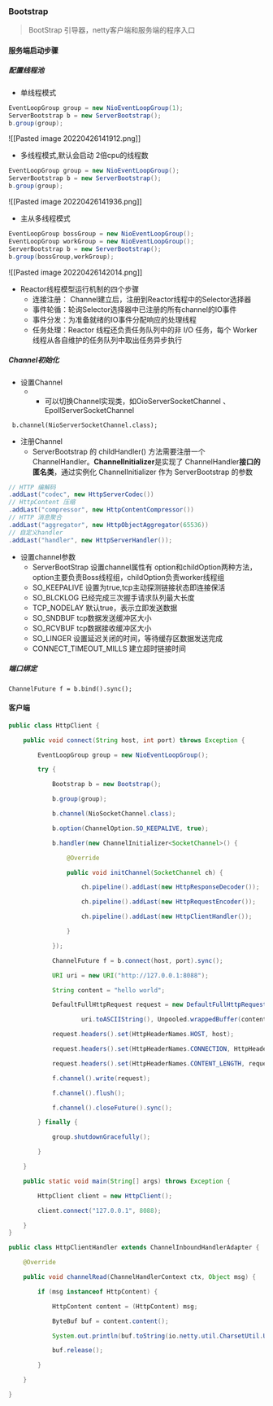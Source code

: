 ### Bootstrap

 > BootStrap 引导器，netty客户端和服务端的程序入口
#### 服务端启动步骤
##### 配置线程池
- 单线程模式
```java
EventLoopGroup group = new NioEventLoopGroup(1);
ServerBootstrap b = new ServerBootstrap();
b.group(group);
```
![[Pasted image 20220426141912.png]]


- 多线程模式,默认会启动  2倍cpu的线程数
```java
EventLoopGroup group = new NioEventLoopGroup();
ServerBootstrap b = new ServerBootstrap();
b.group(group);
```
![[Pasted image 20220426141936.png]]


- 主从多线程模式
```java
EventLoopGroup bossGroup = new NioEventLoopGroup();
EventLoopGroup workGroup = new NioEventLoopGroup();
ServerBootstrap b = new ServerBootstrap();
b.group(bossGroup,workGroup);
```
![[Pasted image 20220426142014.png]]

- Reactor线程模型运行机制的四个步骤
	- 连接注册： Channel建立后，注册到Reactor线程中的Selector选择器
	- 事件轮循：轮询Selector选择器中已注册的所有channel的IO事件
	- 事件分发：为准备就绪的IO事件分配响应的处理线程
	- 任务处理：Reactor 线程还负责任务队列中的非 I/O 任务，每个 Worker 线程从各自维护的任务队列中取出任务异步执行


##### Channel初始化
- 设置Channel
	- - 可以切换Channel实现类，如OioServerSocketChannel 、EpollServerSocketChannel
```
 b.channel(NioServerSocketChannel.class);
```

- 注册Channel 
	- ServerBootstrap 的 childHandler() 方法需要注册一个 ChannelHandler。**ChannelInitializer**是实现了 ChannelHandler**接口的匿名类**，通过实例化 ChannelInitializer 作为 ServerBootstrap 的参数
``` java
// HTTP 编解码
.addLast("codec", new HttpServerCodec())
// HttpContent 压缩
.addLast("compressor", new HttpContentCompressor())      
// HTTP 消息聚合
.addLast("aggregator", new HttpObjectAggregator(65536))   
// 自定义handler
.addLast("handler", new HttpServerHandler());  
```

- 设置channel参数
	- ServerBootStrap 设置channel属性有 option和childOption两种方法，option主要负责Boss线程组，childOption负责worker线程组
	- SO_KEEPALIVE 设置为true,tcp主动探测链接状态即连接保活
	- SO_BLCKLOG 已经完成三次握手请求队列最大长度
	- TCP_NODELAY 默认true，表示立即发送数据
	- SO_SNDBUF tcp数据发送缓冲区大小
	- SO_RCVBUF tcp数据接收缓冲区大小
	- SO_LINGER 设置延迟关闭的时间，等待缓存区数据发送完成
	- CONNECT_TIMEOUT_MILLS  建立超时链接时间

##### 端口绑定
```
ChannelFuture f = b.bind().sync();
```

#### 客户端

```Java
public class HttpClient {

    public void connect(String host, int port) throws Exception {

        EventLoopGroup group = new NioEventLoopGroup();

        try {

            Bootstrap b = new Bootstrap();

            b.group(group);

            b.channel(NioSocketChannel.class);

            b.option(ChannelOption.SO_KEEPALIVE, true);

            b.handler(new ChannelInitializer<SocketChannel>() {

                @Override

                public void initChannel(SocketChannel ch) {

                    ch.pipeline().addLast(new HttpResponseDecoder());

                    ch.pipeline().addLast(new HttpRequestEncoder());

                    ch.pipeline().addLast(new HttpClientHandler());

                }

            });

            ChannelFuture f = b.connect(host, port).sync();

            URI uri = new URI("http://127.0.0.1:8088");

            String content = "hello world";

            DefaultFullHttpRequest request = new DefaultFullHttpRequest(HttpVersion.HTTP_1_1, HttpMethod.GET,

                    uri.toASCIIString(), Unpooled.wrappedBuffer(content.getBytes(StandardCharsets.UTF_8)));

            request.headers().set(HttpHeaderNames.HOST, host);

            request.headers().set(HttpHeaderNames.CONNECTION, HttpHeaderValues.KEEP_ALIVE);

            request.headers().set(HttpHeaderNames.CONTENT_LENGTH, request.content().readableBytes());

            f.channel().write(request);

            f.channel().flush();

            f.channel().closeFuture().sync();

        } finally {

            group.shutdownGracefully();

        }

    }

    public static void main(String[] args) throws Exception {

        HttpClient client = new HttpClient();

        client.connect("127.0.0.1", 8088);

    }
}
```


```java
public class HttpClientHandler extends ChannelInboundHandlerAdapter {

    @Override

    public void channelRead(ChannelHandlerContext ctx, Object msg) {

        if (msg instanceof HttpContent) {

            HttpContent content = (HttpContent) msg;

            ByteBuf buf = content.content();

            System.out.println(buf.toString(io.netty.util.CharsetUtil.UTF_8));

            buf.release();

        }

    }

}
```